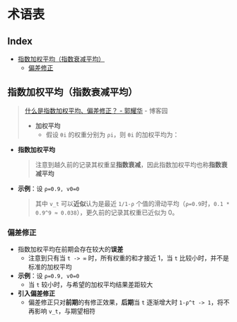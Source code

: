 # 术语表

## Index

* [指数加权平均（指数衰减平均）](bei-wang-shu-yu-biao.md#指数加权平均指数衰减平均)
  * [偏差修正](bei-wang-shu-yu-biao.md#偏差修正)

## 指数加权平均（指数衰减平均）

> [什么是指数加权平均、偏差修正？ - 郭耀华](http://www.cnblogs.com/guoyaohua/p/8544835.html) - 博客园
>
> * **加权平均**
>   * 假设 `θi` 的权重分别为 `ρi`，则 `θi` 的加权平均为：

* **指数加权平均** 

  > 注意到越久前的记录其权重呈**指数衰减**，因此指数加权平均也称**指数衰减平均**

* **示例**：设 `ρ=0.9, v0=0`

  > 其中 `v_t` 可以**近似**认为是最近 `1/1-ρ` 个值的滑动平均（`ρ=0.9`时，`0.1 * 0.9^9 ≈ 0.038`），更久前的记录其权重已近似为 0。

### 偏差修正

* 指数加权平均在前期会存在较大的**误差** 
  * 注意到只有当 `t -> ∞` 时，所有权重的和才接近 1，当 `t` 比较小时，并不是标准的加权平均
* **示例**：设 `ρ=0.9, v0=0` 
  * 当 `t` 较小时，与希望的加权平均结果差距较大
* **引入偏差修正** 
  * 偏差修正只对**前期**的有修正效果，**后期**当 `t` 逐渐增大时 `1-ρ^t -> 1`，将不再影响 `v_t`，与期望相符

